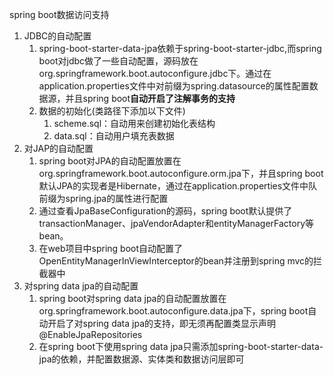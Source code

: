 spring boot数据访问支持

1. JDBC的自动配置
	1. spring-boot-starter-data-jpa依赖于spring-boot-starter-jdbc,而spring boot对jdbc做了一些自动配置，源码放在org.springframework.boot.autoconfigure.jdbc下。通过在application.properties文件中对前缀为spring.datasource的属性配置数据源，并且spring boot**自动开启了注解事务的支持**
	2. 数据的初始化(类路径下添加以下文件)
		1. scheme.sql：自动用来创建初始化表结构
		2. data.sql：自动用户填充表数据
3. 对JAP的自动配置
	1. spring boot对JPA的自动配置放置在org.springframework.boot.autoconfigure.orm.jpa下，并且spring boot默认JPA的实现者是Hibernate，通过在application.properties文件中队前缀为spring.jpa的属性进行配置
	2. 通过查看JpaBaseConfiguration的源码，spring boot默认提供了transactionManager、jpaVendorAdapter和entityManagerFactory等bean。
	3. 在web项目中spring boot自动配置了OpenEntityManagerInViewInterceptor的bean并注册到spring mvc的拦截器中
4. 对spring data jpa的自动配置
	1. spring boot对spring data jpa的自动配置放置在org.springframework.boot.autoconfigure.data.jpa下，spring boot自动开启了对spring data jpa的支持，即无须再配置类显示声明@EnableJpaRepositories
	2. 在spring boot下使用spring data jpa只需添加spring-boot-starter-data-jpa的依赖，并配置数据源、实体类和数据访问层即可